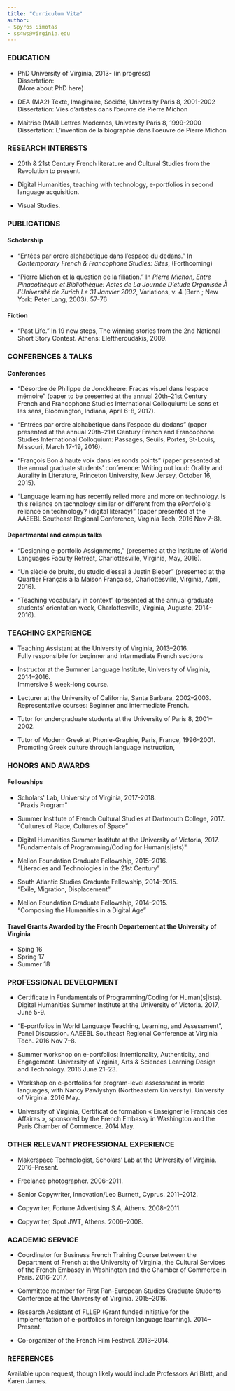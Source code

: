 ```yaml
---
title: "Curriculum Vitæ"
author:
- Spyros Simotas
- ss4ws@virginia.edu
---
```



### EDUCATION
- PhD University of Virginia, 2013- (in progress)  
Dissertation:   
(More about PhD here)

- DEA (MA2) Texte, Imaginaire, Société, University Paris 8, 2001-2002    
Dissertation: Vies d’artistes dans l’oeuvre de Pierre Michon   

- Maîtrise (MA1) Lettres Modernes, University Paris 8, 1999-2000  
Dissertation: L’invention de la biographie dans l’oeuvre de Pierre Michon  

### RESEARCH INTERESTS
- 20th & 21st Century French literature and Cultural Studies from the Revolution to present.

- Digital Humanities, teaching with technology, e-portfolios in second language acquisition.

- Visual Studies.

### PUBLICATIONS
#### Scholarship 
- “Entées par ordre alphabétique dans l’espace du dedans.” In _Contemporary French & Francophone Studies: Sites_, (Forthcoming)

- “Pierre Michon et la question de la filiation.” In _Pierre Michon, Entre Pinacothèque et Bibliothèque: Actes de La Journée D’étude Organisée À l’Université de Zurich Le 31 Janvier 2002_, Variations, v. 4 (Bern ; New York: Peter Lang, 2003). 57-76

#### Fiction
- “Past Life.” In 19 new steps, The winning stories from the 2nd National Short Story Contest. Athens: Eleftheroudakis, 2009.

### CONFERENCES & TALKS
#### Conferences
- “Désordre de Philippe de Jonckheere: Fracas visuel dans l’espace mémoire” (paper to be presented at the annual 20th–21st Century French and Francophone Studies International Colloquium: Le sens et les sens, Bloomington, Indiana, April 6-8, 2017).

- “Entrées par ordre alphabétique dans l’espace du dedans” (paper presented at the annual 20th–21st Century French and Francophone Studies International Colloquium: Passages, Seuils, Portes, St-Louis, Missouri, March 17-19, 2016).

- “François Bon à haute voix dans les ronds points” (paper presented at the annual graduate students’ conference: Writing out loud: Orality and Aurality in Literature, Princeton University, New Jersey, October 16, 2015).

- “Language learning has recently relied more and more on technology. Is this reliance on technology similar or different from the ePortfolio's reliance on technology? (digital literacy)” (paper presented at the AAEEBL Southeast Regional Conference, Virginia Tech, 2016 Nov 7-8).

#### Departmental and campus talks
- “Designing e-portfolio Assignments,” (presented at the Institute of World Languages Faculty Retreat, Charlottesville, Virginia, May, 2016).

- “Un siècle de bruits, du studio d’essai à Justin Bieber” (presented at the Quartier Français à la Maison Française, Charlottesville, Virginia, April, 2016).

- “Teaching vocabulary in context” (presented at the annual graduate students’ orientation week, Charlottesville, Virginia, Auguste, 2014-2016).

### TEACHING EXPERIENCE
- Teaching Assistant at the University of Virginia, 2013–2016.  
Fully responsibile for beginner and intermediate French sections 

- Instructor at the Summer Language Institute, University of Virginia, 2014–2016.  
Immersive 8 week-long course. 

- Lecturer at the University of California, Santa Barbara, 2002–2003.  
Representative courses: Beginner and intermediate French. 

- Tutor for undergraduate students at the University of Paris 8, 2001–2002.    

- Tutor of Modern Greek at Phonie-Graphie, Paris, France, 1996–2001.  
Promoting Greek culture through language instruction, 

### HONORS AND AWARDS
#### Fellowships   
- Scholars' Lab, University of Virginia, 2017-2018.  
"Praxis Program" 

- Summer Institute of French Cultural Studies at Dartmouth College, 2017.    
“Cultures of Place, Cultures of Space”

- Digital Humanities Summer Institute at the University of Victoria, 2017.    
"Fundamentals of Programming/Coding for Human(s|ists)" 

- Mellon Foundation Graduate Fellowship, 2015–2016.   
“Literacies and Technologies in the 21st Century” 

- South Atlantic Studies Graduate Fellowship, 2014–2015.    
“Exile, Migration, Displacement” 

- Mellon Foundation Graduate Fellowship, 2014–2015.   
“Composing the Humanities in a Digital Age”   

#### Travel Grants Awarded by the Frecnh Departement at the University of Virginia   
- Sping 16
- Spring 17
- Summer 18

### PROFESSIONAL DEVELOPMENT
- Certificate in Fundamentals of Programming/Coding for Human(s|ists). Digital Humanities Summer Institute at the University of Victoria. 2017, June 5-9.

- “E-portfolios in World Language Teaching, Learning, and Assessment”, Panel Discussion. AAEEBL Southeast Regional Conference at Virginia Tech. 2016 Nov 7–8.

- Summer workshop on e-portfolios: Intentionality, Authenticity, and Engagement. University of Virginia, Arts & Sciences Learning Design and Technology. 2016 June 21–23.

- Workshop on e-portfolios for program-level assessment in world languages, with Nancy Pawlyshyn (Northeastern University). University of Virginia. 2016 May.

- University of Virginia, Certificat de formation « Enseigner le Français des Affaires », sponsored by the French Embassy in Washington and the Paris Chamber of Commerce. 2014 May.

### OTHER RELEVANT PROFESSIONAL EXPERIENCE
- Makerspace Technologist, Scholars’ Lab at the University of Virginia. 2016–Present.

- Freelance photographer. 2006–2011.

- Senior Copywriter, Innovation/Leo Burnett, Cyprus. 2011–2012.

- Copywriter, Fortune Advertising S.A, Athens. 2008–2011. 

- Copywriter, Spot JWT, Athens. 2006–2008.


### ACADEMIC SERVICE
- Coordinator for Business French Training Course between the Department of French at the University of Virginia, the Cultural Services of the French Embassy in Washington and the Chamber of Commerce in Paris. 2016–2017.

- Committee member for First Pan-European Studies Graduate Students Conference at the University of Virginia. 2015–2016.

- Research Assistant of FLLEP (Grant funded initiative for the implementation of e-portfolios in foreign language learning). 2014–Present.

- Co-organizer of the French Film Festival. 2013–2014.

### REFERENCES
Available upon request, though likely would include Professors Ari Blatt, and Karen James.